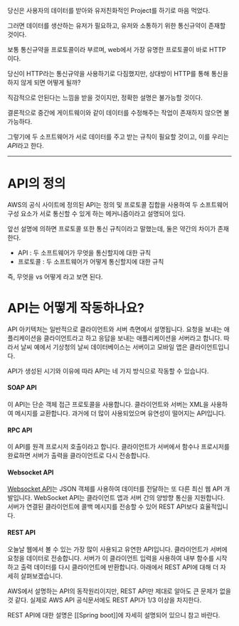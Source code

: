 당신은 사용자의 데이터를 받아와 유저친화적인 Project를 하기로 마음 먹었다.

그러면 데이터를 생산하는 유저가 필요하고, 유저와 소통하기 위한 통신규약이 존재할 것이다.

보통 통신규약을 프로토콜이라 부르며, web에서 가장 유명한 프로토콜이 바로 HTTP이다.

당신이 HTTP라는 통신규약을 사용하기로 다짐했지만, 상대방이 HTTP를 통해 통신을 하지 않게 되면 어떻게 될까?

직감적으로 안된다는 느낌을 받을 것이지만, 정확한 설명은 불가능할 것이다.

결론적으로 중간에 게이트웨이와 같이 데이터를 수정해주는 작업이 존재하지 않으면 불가능하다.

그렇기에 두 소프트웨어가 서로 데이터를 주고 받는 규칙이 필요할 것이고, 이를 우리는 *API*라고 한다.

---
# API의 정의
AWS의 공식 사이트에 정의된 API는 정의 및 프로토콜 집합을 사용하여 두 소프트웨어 구성 요소가 서로 통신할 수 있게 하는 메커니즘이라고 설명되어 있다.

앞선 설명에 의하면 프로토콜 또한 통신 규칙이라고 말했는데, 둘은 약간의 차이가 존재한다.

- API : 두 소프트웨어가 무엇을 통신할지에 대한 규칙
- 프로토콜 : 두 소프트웨어가 어떻게 통신할지에 대한 규칙

즉, 무엇을 vs 어떻게 라고 보면 된다.

# API는 어떻게 작동하나요?

API 아키텍처는 일반적으로 클라이언트와 서버 측면에서 설명됩니다. 요청을 보내는 애플리케이션을 클라이언트라고 하고 응답을 보내는 애플리케이션을 서버라고 합니다. 따라서 날씨 예에서 기상청의 날씨 데이터베이스는 서버이고 모바일 앱은 클라이언트입니다. 

API가 생성된 시기와 이유에 따라 API는 네 가지 방식으로 작동할 수 있습니다.

#### SOAP API 

이 API는 단순 객체 접근 프로토콜을 사용합니다. 클라이언트와 서버는 XML을 사용하여 메시지를 교환합니다. 과거에 더 많이 사용되었으며 유연성이 떨어지는 API입니다.

#### RPC API

이 API를 원격 프로시저 호출이라고 합니다. 클라이언트가 서버에서 함수나 프로시저를 완료하면 서버가 출력을 클라이언트로 다시 전송합니다.

#### Websocket API

[Websocket API](https://docs.aws.amazon.com/apigateway/latest/developerguide/apigateway-websocket-api-overview.html)는 JSON 객체를 사용하여 데이터를 전달하는 또 다른 최신 웹 API 개발입니다. WebSocket API는 클라이언트 앱과 서버 간의 양방향 통신을 지원합니다. 서버가 연결된 클라이언트에 콜백 메시지를 전송할 수 있어 REST API보다 효율적입니다.

#### REST API

오늘날 웹에서 볼 수 있는 가장 많이 사용되고 유연한 API입니다. 클라이언트가 서버에 요청을 데이터로 전송합니다. 서버가 이 클라이언트 입력을 사용하여 내부 함수를 시작하고 출력 데이터를 다시 클라이언트에 반환합니다. 아래에서 REST API에 대해 더 자세히 살펴보겠습니다.

AWS에서 설명하는 API의 동작원리이지만, REST API만 제대로 알아도 큰 문제가 없을 것 같다. 실제로 AWS API 공식문서에도 REST API가 1/3 이상을 차지한다.

REST API에 대한 설명은 [[Spring boot]]에 자세히 설명되어 있으니 참고 바란다.
